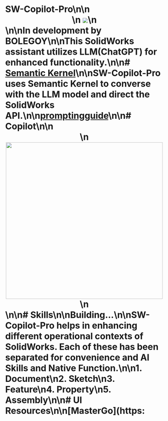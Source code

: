 # SW-Copilot-Pro\n\n<div align="center">\n    <img src="./Copilot.Sw/Assets/Icons/SolidWorksCopilot.png"/>\n</div>\n\n**In development by BOLEGOY**\n\nThis SolidWorks assistant utilizes LLM(ChatGPT) for enhanced functionality.\n\n# [Semantic Kernel](https://github.com/microsoft/semantic-kernel)\n\nSW-Copilot-Pro uses Semantic Kernel to converse with the LLM model and direct the SolidWorks API.\n\n[promptingguide](https://www.promptingguide.ai/zh)\n\n# Copilot\n\n<div align="center">\n    <img src="./Assets/preview.png" width="500"/>\n</div>\n\n# Skills\n\n**Building...**\n\nSW-Copilot-Pro helps in enhancing different operational contexts of SolidWorks. Each of these has been separated for convenience and AI Skills and Native Function.\n\n1. Document\n2. Sketch\n3. Feature\n4. Property\n5. Assembly\n\n# UI Resources\n\n[MasterGo](https: